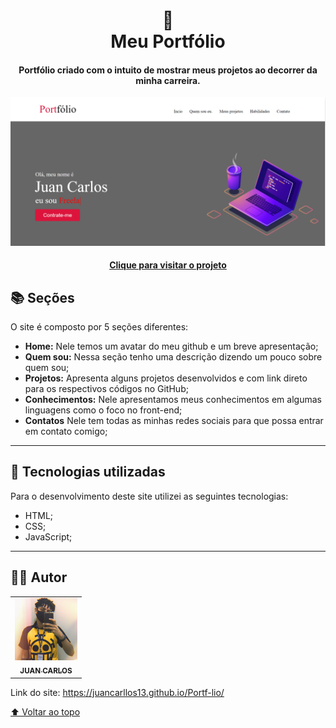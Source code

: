 <h1 align="center">
  📰<br>Meu Portfólio
</h1>

<h4 align="center">
  Portfólio criado com o intuito de mostrar meus projetos ao decorrer da minha carreira.
</h4>

![Resultado final do projeto](./imagem/site.png)

<h4 align="center"><a href="https://juancarllos13.github.io/Portf-lio/">Clique para visitar o projeto</a></h4>

## 📚 Seções
O site é composto por 5 seções diferentes:

- **Home:** Nele temos um avatar do meu github e um breve apresentação;
- **Quem sou:** Nessa seção tenho uma descrição dizendo um pouco sobre quem sou;
- **Projetos:** Apresenta alguns projetos desenvolvidos e com link direto para os respectivos códigos no GitHub;
- **Conhecimentos:** Nele apresentamos meus conhecimentos em algumas linguagens como o foco no front-end;
- **Contatos** Nele tem todas as minhas redes sociais para que possa entrar em contato comigo;



---

## 💼 Tecnologias utilizadas
Para o desenvolvimento deste site utilizei as seguintes tecnologias:

- HTML;
- CSS;
- JavaScript;

---

## 👨‍💻 Autor<br>
<table>
  <tr>
    <td align="center">
      <a href="https://github.com/JuanCarllos13">
        <img src="./imagem/1628213195219.jfif" width="100px;" alt="Foto do Juan no GitHub"/><br>
        <sub>
          <b>JUAN CARLOS</b>
        </sub>
      </a>
    </td>
  </tr>
</table>
</table>

Link do site: https://juancarllos13.github.io/Portf-lio/

[⬆ Voltar ao topo](#my)<br>

